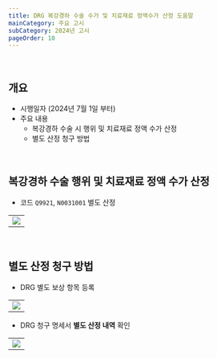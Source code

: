 ```yaml
---
title: DRG 복강경하 수술 수가 및 치료재료 정액수가 산정 도움말
mainCategory: 주요 고시
subCategory: 2024년 고시
pageOrder: 10
---
```


<br>

## 개요

- 시행일자 (2024년 7월 1일 부터)
- 주요 내용
    - 복강경하 수술 시 행위 및 치료재료 정액 수가 산정
    - 별도 산정 청구 방법

<br>

## 복강경하 수술 행위 및 치료재료 정액 수가 산정

- 코드 `Q9921`, `N0031001` 별도 산정
<table class="imgBox">
    <td class="imgBox">
        <a href="/images/{{page.url}}_1.png" target="_blank">
            <img class="minCenter" src="/images/{{page.url}}_1.png">
        </a>
    </td>
</table>

<br>

## 별도 산정 청구 방법

- DRG 별도 보상 항목 등록 
<table class="imgBox">
    <td class="imgBox">
        <a href="/images/{{page.url}}_2.png" target="_blank">
            <img class="minCenter" src="/images/{{page.url}}_2.png">
        </a>
    </td>
</table>

- DRG 청구 명세서 **별도 산정 내역** 확인
<table class="imgBox">
    <td class="imgBox">
        <a href="/images/{{page.url}}_3.png" target="_blank">
            <img class="minCenter" src="/images/{{page.url}}_3.png">
        </a>
    </td>
</table>